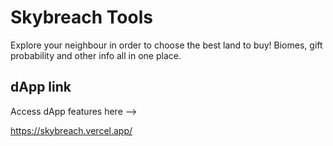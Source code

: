 # Skybreach Tools

Explore your neighbour in order to choose the best land to buy!
Biomes, gift probability and other info all in one place.

## dApp link

Access dApp features here -->

https://skybreach.vercel.app/

